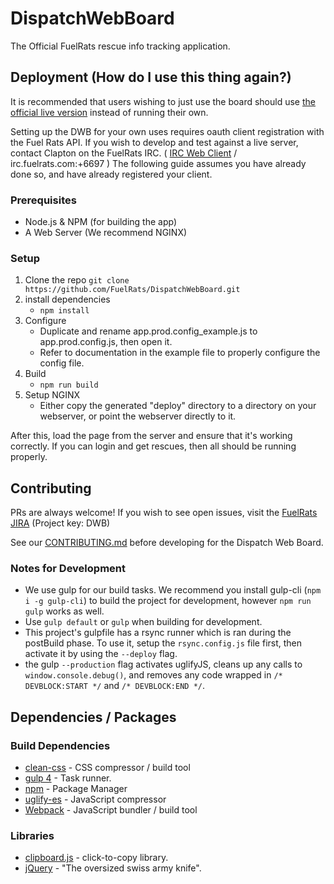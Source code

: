 # DispatchWebBoard
The Official FuelRats rescue info tracking application.

## Deployment (How do I use this thing again?)
It is recommended that users wishing to just use the board should use [the official live version](https://dispatch.fuelrats.com) instead of running their own. 

Setting up the DWB for your own uses requires oauth client registration with the Fuel Rats API. If you wish to develop and test against a live server, contact Clapton on the FuelRats IRC. ( [IRC Web Client](http://kiwi.fuelrats.com:7779/) / irc.fuelrats.com:+6697 ) The following guide assumes you have already done so, and have already registered your client.
### Prerequisites 

* Node.js & NPM (for building the app)
* A Web Server (We recommend NGINX)

### Setup
1. Clone the repo `git clone https://github.com/FuelRats/DispatchWebBoard.git`
2. install dependencies
    * `npm install`
3. Configure
    * Duplicate and rename app.prod.config_example.js to app.prod.config.js, then open it.
    * Refer to documentation in the example file to properly configure the config file.
4. Build
    * `npm run build`
5. Setup NGINX
    * Either copy the generated "deploy" directory to a directory on your webserver, or point the webserver directly to it.

After this, load the page from the server and ensure that it's working correctly. If you can login and get rescues, then all should be running properly.

## Contributing
PRs are always welcome! If you wish to see open issues, visit the [FuelRats JIRA](https://jira.fuelrats.com/projects/DWB/issues) (Project key: DWB)

See our [CONTRIBUTING.md](CONTRIBUTING.md) before developing for the Dispatch Web Board.

### Notes for Development
* We use gulp for our build tasks. We recommend you install gulp-cli (`npm i -g gulp-cli`) to build the project for development, however `npm run gulp` works as well.
* Use `gulp default` or `gulp` when building for development.
* This project's gulpfile has a rsync runner which is ran during the postBuild phase. To use it, setup the `rsync.config.js` file first, then activate it by using the `--deploy` flag.
* the gulp `--production` flag activates uglifyJS, cleans up any calls to `window.console.debug()`, and removes any code wrapped in `/* DEVBLOCK:START */` and `/* DEVBLOCK:END */`.


## Dependencies / Packages

### Build Dependencies
* [clean-css](https://github.com/jakubpawlowicz/clean-css) - CSS compressor / build tool
* [gulp 4](https://github.com/gulpjs/gulp/tree/4.0) - Task runner.
* [npm](https://github.com/npm/npm) - Package Manager
* [uglify-es](https://github.com/mishoo/UglifyJS2/tree/harmony) - JavaScript compressor
* [Webpack](https://github.com/webpack/webpack) - JavaScript bundler / build tool

### Libraries
* [clipboard.js](https://github.com/zenorocha/clipboard.js) - click-to-copy library.
* [jQuery](https://github.com/jquery/jquery) - "The oversized swiss army knife".